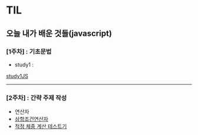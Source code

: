 # TIL
오늘 내가 배운 것들(javascript)   
---------------------------------------
### [1주차] : 기초문법
- study1 : 

[study1JS](StudyJS1.html)

---------------------------------------
### [2주차] : 간략 주제 작성
- 연산자
- [삼항조건연산자](삼항조건연산자.md)
- [적정 체중 계산 테스트기](적정체중테스트.md)
